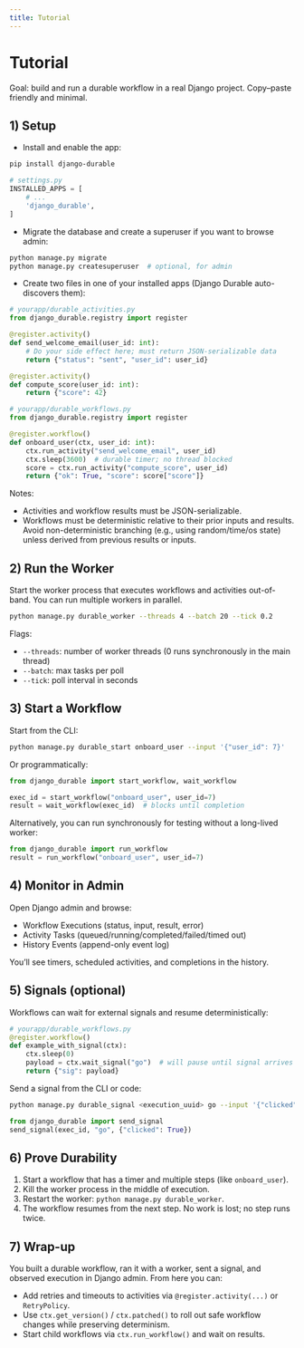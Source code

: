 ```yaml
---
title: Tutorial
---
```


# Tutorial

Goal: build and run a durable workflow in a real Django project. Copy–paste friendly and minimal.

## 1) Setup

- Install and enable the app:

```bash
pip install django-durable
```

```python
# settings.py
INSTALLED_APPS = [
    # ...
    'django_durable',
]
```

- Migrate the database and create a superuser if you want to browse admin:

```bash
python manage.py migrate
python manage.py createsuperuser  # optional, for admin
```

- Create two files in one of your installed apps (Django Durable auto-discovers them):

```python
# yourapp/durable_activities.py
from django_durable.registry import register

@register.activity()
def send_welcome_email(user_id: int):
    # Do your side effect here; must return JSON-serializable data
    return {"status": "sent", "user_id": user_id}

@register.activity()
def compute_score(user_id: int):
    return {"score": 42}
```

```python
# yourapp/durable_workflows.py
from django_durable.registry import register

@register.workflow()
def onboard_user(ctx, user_id: int):
    ctx.run_activity("send_welcome_email", user_id)
    ctx.sleep(3600)  # durable timer; no thread blocked
    score = ctx.run_activity("compute_score", user_id)
    return {"ok": True, "score": score["score"]}
```

Notes:
- Activities and workflow results must be JSON-serializable.
- Workflows must be deterministic relative to their prior inputs and results. Avoid non-deterministic branching (e.g., using random/time/os state) unless derived from previous results or inputs.

## 2) Run the Worker

Start the worker process that executes workflows and activities out-of-band. You can run multiple workers in parallel.

```bash
python manage.py durable_worker --threads 4 --batch 20 --tick 0.2
```

Flags:
- `--threads`: number of worker threads (0 runs synchronously in the main thread)
- `--batch`: max tasks per poll
- `--tick`: poll interval in seconds

## 3) Start a Workflow

Start from the CLI:

```bash
python manage.py durable_start onboard_user --input '{"user_id": 7}'
```

Or programmatically:

```python
from django_durable import start_workflow, wait_workflow

exec_id = start_workflow("onboard_user", user_id=7)
result = wait_workflow(exec_id)  # blocks until completion
```

Alternatively, you can run synchronously for testing without a long-lived worker:

```python
from django_durable import run_workflow
result = run_workflow("onboard_user", user_id=7)
```

## 4) Monitor in Admin

Open Django admin and browse:
- Workflow Executions (status, input, result, error)
- Activity Tasks (queued/running/completed/failed/timed out)
- History Events (append-only event log)

You’ll see timers, scheduled activities, and completions in the history.

## 5) Signals (optional)

Workflows can wait for external signals and resume deterministically:

```python
# yourapp/durable_workflows.py
@register.workflow()
def example_with_signal(ctx):
    ctx.sleep(0)
    payload = ctx.wait_signal("go")  # will pause until signal arrives
    return {"sig": payload}
```

Send a signal from the CLI or code:

```bash
python manage.py durable_signal <execution_uuid> go --input '{"clicked": true}'
```

```python
from django_durable import send_signal
send_signal(exec_id, "go", {"clicked": True})
```

## 6) Prove Durability

1. Start a workflow that has a timer and multiple steps (like `onboard_user`).
2. Kill the worker process in the middle of execution.
3. Restart the worker: `python manage.py durable_worker`.
4. The workflow resumes from the next step. No work is lost; no step runs twice.

## 7) Wrap-up

You built a durable workflow, ran it with a worker, sent a signal, and observed execution in Django admin. From here you can:
- Add retries and timeouts to activities via `@register.activity(...)` or `RetryPolicy`.
- Use `ctx.get_version()` / `ctx.patched()` to roll out safe workflow changes while preserving determinism.
- Start child workflows via `ctx.run_workflow()` and wait on results.

